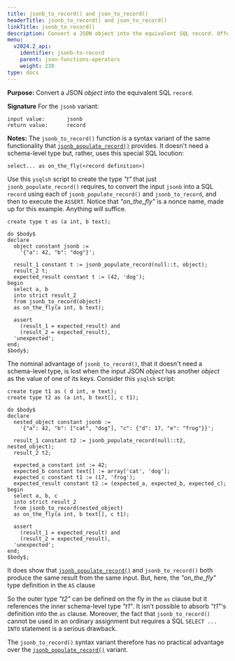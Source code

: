 ```yaml
---
title: jsonb_to_record() and json_to_record()
headerTitle: jsonb_to_record() and json_to_record()
linkTitle: jsonb_to_record()
description: Convert a JSON object into the equivalent SQL record. Offers no practical advantage over the jsonb_populate_record() variant.
menu:
  v2024.2_api:
    identifier: jsonb-to-record
    parent: json-functions-operators
    weight: 230
type: docs
---
```


**Purpose:** Convert a JSON _object_ into the equivalent SQL `record`.

**Signature** For the `jsonb` variant:

```
input value:       jsonb
return value:      record
```

**Notes:** The `jsonb_to_record()` function is a syntax variant of the same functionality that [`jsonb_populate_record()`](../jsonb-populate-record/) provides. It doesn't need a schema-level type but, rather, uses this special SQL locution:
```
select... as on_the_fly(<record definition>)
```
Use this `ysqlsh` script to create the type _"t"_ that just `jsonb_populate_record()` requires, to convert the input `jsonb` into a SQL `record` using each of  `jsonb_populate_record()` and `jsonb_to_record`, and then to execute the `ASSERT`. Notice that _"on_the_fly"_ is a nonce name, made up for this example. Anything will suffice.

```plpgsql
create type t as (a int, b text);

do $body$
declare
  object constant jsonb :=
    '{"a": 42, "b": "dog"}';

  result_1 constant t := jsonb_populate_record(null::t, object);
  result_2 t;
  expected_result constant t := (42, 'dog');
begin
  select a, b
  into strict result_2
  from jsonb_to_record(object)
  as on_the_fly(a int, b text);

  assert
    (result_1 = expected_result) and
    (result_2 = expected_result),
  'unexpected';
end;
$body$;
```

The nominal advantage of `jsonb_to_record()`, that it doesn't need a schema-level type, is lost when the input JSON _object_ has another _object_ as the value of one of its keys. Consider this `ysqlsh` script:

```plpgsql
create type t1 as ( d int, e text);
create type t2 as (a int, b text[], c t1);

do $body$
declare
  nested_object constant jsonb :=
    '{"a": 42, "b": ["cat", "dog"], "c": {"d": 17, "e": "frog"}}';

  result_1 constant t2 := jsonb_populate_record(null::t2, nested_object);
  result_2 t2;

  expected_a constant int := 42;
  expected_b constant text[] := array['cat', 'dog'];
  expected_c constant t1 := (17, 'frog');
  expected_result constant t2 := (expected_a, expected_b, expected_c);
begin
  select a, b, c
  into strict result_2
  from jsonb_to_record(nested_object)
  as on_the_fly(a int, b text[], c t1);

  assert
    (result_1 = expected_result) and
    (result_2 = expected_result),
  'unexpected';
end;
$body$;
```

It does show that [`jsonb_populate_record()`](../jsonb-populate-record/) and `jsonb_to_record()` both produce the same result from the same input. But, here, the _"on_the_fly"_ type definition in the `AS` clause

So the outer type _"t2"_ can be defined on the fly in the `as` clause but it references the inner schema-level type _"t1"_. It isn't possible to absorb _"t1"_'s definition into the `as` clause. Moreover, the fact that `jsonb_to_record()` cannot be used in an ordinary assignment but requires a SQL `SELECT ... INTO` statement is a serious drawback.

The `jsonb_to_record()` syntax variant therefore has no practical advantage over the [`jsonb_populate_record()`](../jsonb-populate-record/) variant.
